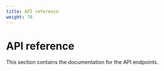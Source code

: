 ```yaml
---
title: API reference
weight: 70
---
```


# API reference

This section contains the documentation for the API endpoints.
